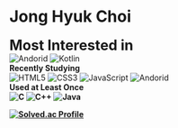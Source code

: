 <h1>Jong Hyuk Choi </h1>

<strong><span style="font-size:25px">Most Interested in</span></strong> <br>
![Andorid](https://img.shields.io/badge/Android-3DDC84.svg?&style=for-the-badge&logo=Android&logoColor=white) 
![Kotlin](https://img.shields.io/badge/Kotlin-7F52FF.svg?&style=for-the-badge&logo=Kotlin&logoColor=white)<br>
<strong>Recently Studying</strong><br>
![HTML5](https://img.shields.io/badge/HTML-E34F26.svg?&style=for-the-badge&logo=HTML5&logoColor=white) 
![CSS3](https://img.shields.io/badge/CSS-1572B6.svg?&style=for-the-badge&logo=CSS3&logoColor=white) 
![JavaScript](https://img.shields.io/badge/JavaScript-F7DF1E.svg?&style=for-the-badge&logo=JavaScript&logoColor=white)
![Andorid](https://img.shields.io/badge/Android-3DDC84.svg?&style=for-the-badge&logo=Android&logoColor=white)<br>
<strong>Used at Least Once<br>
![C](https://img.shields.io/badge/C-A8B9CC.svg?&style=for-the-badge&logo=C&logoColor=white)
![C++](https://img.shields.io/badge/C++-00599C.svg?&style=for-the-badge&logo=C++&logoColor=white)
![Java](https://img.shields.io/badge/Java-007396.svg?&style=for-the-badge&logo=Java&logoColor=white)



[![Solved.ac Profile](http://mazassumnida.wtf/api/v2/generate_badge?boj=harry7408)](https://solved.ac/harry7408)

